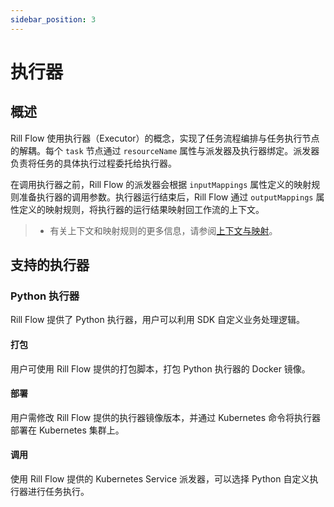 ```yaml
---
sidebar_position: 3
---
```



# 执行器

## 概述

Rill Flow 使用执行器（Executor）的概念，实现了任务流程编排与任务执行节点的解耦。每个 `task` 节点通过 `resourceName` 属性与派发器及执行器绑定。派发器负责将任务的具体执行过程委托给执行器。

在调用执行器之前，Rill Flow 的派发器会根据 `inputMappings` 属性定义的映射规则准备执行器的调用参数。执行器运行结束后，Rill Flow 通过 `outputMappings` 属性定义的映射规则，将执行器的运行结果映射回工作流的上下文。

> * 有关上下文和映射规则的更多信息，请参阅[上下文与映射](context-and-mapping)。

## 支持的执行器

### Python 执行器

Rill Flow 提供了 Python 执行器，用户可以利用 SDK 自定义业务处理逻辑。

#### 打包

用户可使用 Rill Flow 提供的打包脚本，打包 Python 执行器的 Docker 镜像。

#### 部署

用户需修改 Rill Flow 提供的执行器镜像版本，并通过 Kubernetes 命令将执行器部署在 Kubernetes 集群上。

#### 调用

使用 Rill Flow 提供的 Kubernetes Service 派发器，可以选择 Python 自定义执行器进行任务执行。
